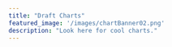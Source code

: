 ```yaml
---
title: "Draft Charts"
featured_image: '/images/chartBanner02.png'
description: "Look here for cool charts."
---
```

